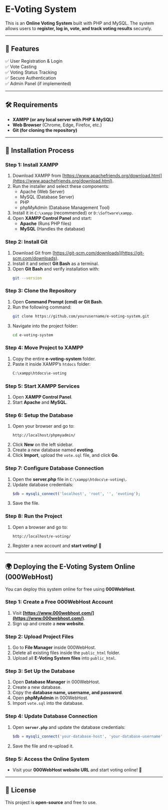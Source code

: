 # E-Voting System

This is an **Online Voting System** built with PHP and MySQL. The system allows users to **register, log in, vote, and track voting results** securely.

---

## 🚀 Features
✅ User Registration & Login  
✅ Vote Casting  
✅ Voting Status Tracking  
✅ Secure Authentication  
✅ Admin Panel (if implemented)  

---

## 🛠 Requirements
- **XAMPP (or any local server with PHP & MySQL)**
- **Web Browser** (Chrome, Edge, Firefox, etc.)
- **Git (for cloning the repository)**

---

## 📌 Installation Process
### **Step 1: Install XAMPP**
1. Download XAMPP from [https://www.apachefriends.org/download.html](https://www.apachefriends.org/download.html).
2. Run the installer and select these components:
   - Apache (Web Server)
   - MySQL (Database Server)
   - PHP
   - phpMyAdmin (Database Management Tool)
3. Install it in `C:\xampp` (recommended) or `D:\Software\xampp`.
4. Open **XAMPP Control Panel** and start:
   - **Apache** (Runs PHP files)
   - **MySQL** (Handles the database)

### **Step 2: Install Git**
1. Download Git from [https://git-scm.com/downloads](https://git-scm.com/downloads).
2. Install it and select **Git Bash** as a terminal.
3. Open **Git Bash** and verify installation with:
   ```bash
   git --version
   ```

### **Step 3: Clone the Repository**
1. Open **Command Prompt (cmd) or Git Bash**.
2. Run the following command:
   ```bash
   git clone https://github.com/yourusername/e-voting-system.git
   ```
3. Navigate into the project folder:
   ```bash
   cd e-voting-system
   ```

### **Step 4: Move Project to XAMPP**
1. Copy the entire **e-voting-system** folder.
2. Paste it inside XAMPP’s `htdocs` folder:
   ```bash
   C:\xampp\htdocs\e-voting
   ```

### **Step 5: Start XAMPP Services**
1. Open **XAMPP Control Panel**.
2. Start **Apache** and **MySQL**.

### **Step 6: Setup the Database**
1. Open your browser and go to:
   ```
   http://localhost/phpmyadmin/
   ```
2. Click **New** on the left sidebar.
3. Create a new database named **evoting**.
4. Click **Import**, upload the `vote.sql` file, and click **Go**.

### **Step 7: Configure Database Connection**
1. Open the **server.php** file in `C:\xampp\htdocs\e-voting\`.
2. Update database credentials:
   ```php
   $db = mysqli_connect('localhost', 'root', '', 'evoting');
   ```
3. Save the file.

### **Step 8: Run the Project**
1. Open a browser and go to:
   ```
   http://localhost/e-voting/
   ```
2. Register a new account and **start voting!** 🎉

---

## 🌍 Deploying the E-Voting System Online (000WebHost)
You can deploy this system online for free using **000WebHost**.

### **Step 1: Create a Free 000WebHost Account**
1. Visit **[https://www.000webhost.com/](https://www.000webhost.com/)**.
2. Sign up and create a **new website**.

### **Step 2: Upload Project Files**
1. Go to **File Manager** inside 000WebHost.
2. Delete all existing files inside the `public_html` folder.
3. Upload all **E-Voting System files** into `public_html`.

### **Step 3: Set Up the Database**
1. Open **Database Manager** in 000WebHost.
2. Create a new database.
3. Copy the **database name, username, and password**.
4. Open **phpMyAdmin** in 000WebHost.
5. Import `vote.sql` into the database.

### **Step 4: Update Database Connection**
1. Open **`server.php`** and update the database credentials:
   ```php
   $db = mysqli_connect('your-database-host', 'your-database-username', 'your-database-password', 'your-database-name');
   ```
2. Save the file and re-upload it.

### **Step 5: Access the Online System**
- Visit your **000WebHost website URL** and start voting online! 🎯

---

## 📌 License
This project is **open-source** and free to use.

